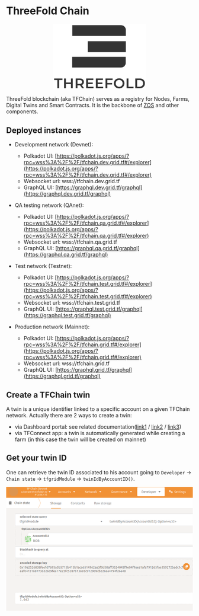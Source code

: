 <h1>ThreeFold Chain</h1>

<p align="center">
  <img height="50%" width="50%" src="img/TF.png">
</p>

ThreeFold blockchain (aka TFChain) serves as a registry for Nodes, Farms, Digital Twins and Smart Contracts.
It is the backbone of [ZOS](https://github.com/threefoldtech/zos) and other components.

## Deployed instances

- Development network (Devnet):

  - Polkadot UI: [https://polkadot.js.org/apps/?rpc=wss%3A%2F%2F/tfchain.dev.grid.tf#/explorer](https://polkadot.js.org/apps/?rpc=wss%3A%2F%2F/tfchain.dev.grid.tf#/explorer)
  - Websocket url: wss://tfchain.dev.grid.tf
  - GraphQL UI: [https://graphql.dev.grid.tf/graphql](https://graphql.dev.grid.tf/graphql)

- QA testing network (QAnet):

  - Polkadot UI: [https://polkadot.js.org/apps/?rpc=wss%3A%2F%2F/tfchain.qa.grid.tf#/explorer](https://polkadot.js.org/apps/?rpc=wss%3A%2F%2F/tfchain.qa.grid.tf#/explorer)
  - Websocket url: wss://tfchain.qa.grid.tf
  - GraphQL UI: [https://graphql.qa.grid.tf/graphql](https://graphql.qa.grid.tf/graphql)

- Test network (Testnet):

  - Polkadot UI: [https://polkadot.js.org/apps/?rpc=wss%3A%2F%2F/tfchain.test.grid.tf#/explorer](https://polkadot.js.org/apps/?rpc=wss%3A%2F%2F/tfchain.test.grid.tf#/explorer)
  - Websocket url: wss://tfchain.test.grid.tf
  - GraphQL UI: [https://graphql.test.grid.tf/graphql](https://graphql.test.grid.tf/graphql)

- Production network (Mainnet):

  - Polkadot UI: [https://polkadot.js.org/apps/?rpc=wss%3A%2F%2F/tfchain.grid.tf#/explorer](https://polkadot.js.org/apps/?rpc=wss%3A%2F%2F/tfchain.grid.tf#/explorer)
  - Websocket url: wss://tfchain.grid.tf
  - GraphQL UI: [https://graphql.grid.tf/graphql](https://graphql.grid.tf/graphql)


## Create a TFChain twin

A twin is a unique identifier linked to a specific account on a given TFChain network.
Actually there are 2 ways to create a twin:
- via Dashboard portal: see related documentation([link1](../dashboard/portal/dashboard_portal_ui_activation.md#create-a-twin) / [link2](../getstarted/TF_Dashboard/TF_Dashboard.md#create-polkadot-extension-account) / [link3](../TF_Farmer_Guide/TF_Complete_Farmer_Guide/farmer_guide.md#1-create-a-farm))
- via TFConnect app: a twin is automatically generated while creating a farm (in this case the twin will be created on mainnet)

## Get your twin ID

One can retrieve the twin ID associated to his account going to `Developer` -> `Chain state` -> `tfgridModule` -> `twinIdByAccountID()`.

![service_contract_twin_from_account](img/service_contract_twin_from_account.png)